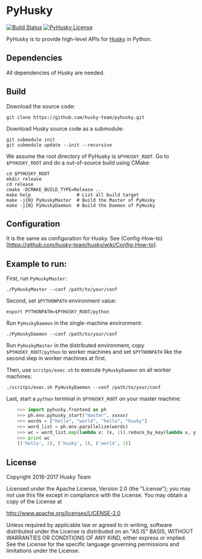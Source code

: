 PyHusky
=======

[![Build Status](https://travis-ci.org/husky-team/pyhusky.svg?branch=master)](https://travis-ci.org/husky-team/pyhusky)
[![PyHusky License](https://img.shields.io/badge/license-Apache%202.0-blue.svg)](https://github.com/husky-team/pyhusky/blob/master/LICENSE)

PyHusky is to provide high-level APIs for [Husky](https://github.com/husky-team/husky) in Python.

Dependencies
-------------

All dependencies of Husky are needed.

Build
-----

Download the source code:

    git clone https://github.com/husky-team/pyhusky.git

Download Husky source code as a submodule:

    git submodule init
    git submodule update --init --recursive

We assume the root directory of PyHusky is `$PYHUSKY_ROOT`. Go to `$PYHUSKY_ROOT` and do a out-of-source build using CMake:

    cd $PYHUSKY_ROOT
    mkdir release
    cd release
    cmake -DCMAKE_BUILD_TYPE=Release ..
    make help                 # List all build target
    make -j{N} PyHuskyMaster  # Build the Master of PyHusky
    make -j{N} PyHuskyDaemon  # Build the Daemon of PyHusky

Configuration
-------------

It is the same as configuration for Husky. See (Config-How-to)[https://github.com/husky-team/husky/wiki/Config-How-to].

Example to run:
-------------

First, run `PyHuskyMaster`:

    ./PyHuskyMaster --conf /path/to/your/conf

Second, set `$PYTHONPATH` environment value:

    export PYTHONPATH=$PYHUSKY_ROOT/python

Run `PyHuskyDaemon` in the single-machine environment:

    ./PyHuskyDaemon --conf /path/to/your/conf

Run `PyHuskyMaster` in the distributed environment, copy `$PYHUSKY_ROOT/python` to worker machines and set `$PYTHONPATH` like the second step in worker machines at first.
    
Then, use `scritps/exec.sh` to execute `PyHuskyDaemon` on all worker machines:

    ./scritps/exec.sh PyHuskyDaemon --conf /path/to/your/conf

Last, start a `python` terminal in `$PYHUSKY_ROOT` on your master machine:

```python
    >>> import pyhusky.frontend as ph
    >>> ph.env.pyhusky_start("master", xxxxx)
    >>> words = ["hello", "world", "hello", "husky"]
    >>> word_list = ph.env.parallelize(words)
    >>> wc = word_list.map(lambda x: (x, 1)).reduce_by_key(lambda x, y: x + y).collect()
    >>> print wc
    [('hello', 2), ('husky', 1), ('world', 1)]
```

License
---------------

Copyright 2016-2017 Husky Team

Licensed under the Apache License, Version 2.0 (the "License");
you may not use this file except in compliance with the License.
You may obtain a copy of the License at

http://www.apache.org/licenses/LICENSE-2.0

Unless required by applicable law or agreed to in writing, software
distributed under the License is distributed on an "AS IS" BASIS,
WITHOUT WARRANTIES OR CONDITIONS OF ANY KIND, either express or implied.
See the License for the specific language governing permissions and
limitations under the License.
